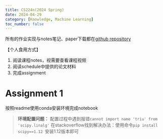 ```yaml
---
title: CS224n(2024 Spring)
date: 2024-04-29
category: [Knowledge, Machine Learning]
toc_number: false
---
```


所有的作业实现与notes笔记、paper下载都在[github repository]()

【个人食用方式】
1. 阅读课程notes，视需要查看课程视频
2. 阅读schedule中提供的论文材料
3. 完成assignment

# Assignment 1
按照readme使用conda安装环境完成notebook

> **环境配置问题：**
> 配置过程中遇到报错`cannot import name 'triu' from 'scipy.linalg'`
> 在stackoverflow找到解决办法：使用命令`pip install scipy==1.12 `安装1.12版本即可
